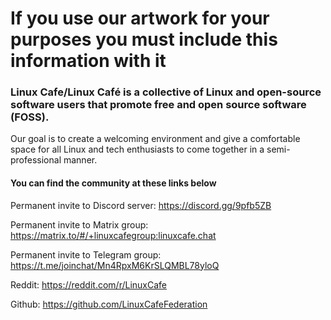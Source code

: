 # If you use our artwork for your purposes you must include this information with it

### Linux Cafe/Linux Café is a collective of Linux and open-source software users that promote free and open source software (FOSS). 
Our goal is to create a welcoming environment
and give a comfortable space for all Linux and tech enthusiasts to come together in a semi-professional manner. 

#### You can find the community at these links below

Permanent invite to Discord server: https://discord.gg/9pfb5ZB

Permanent invite to Matrix group: https://matrix.to/#/+linuxcafegroup:linuxcafe.chat

Permanent invite to Telegram group: https://t.me/joinchat/Mn4RpxM6KrSLQMBL78yloQ

Reddit: https://reddit.com/r/LinuxCafe

Github: https://github.com/LinuxCafeFederation

